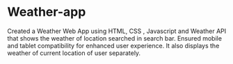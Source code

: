 # Weather-app
Created a Weather Web App using HTML, CSS , Javascript and Weather API that shows the weather of location
searched in search bar.
 Ensured mobile and tablet compatibility for enhanced user experience. It also displays the weather of current
location of user separately.
